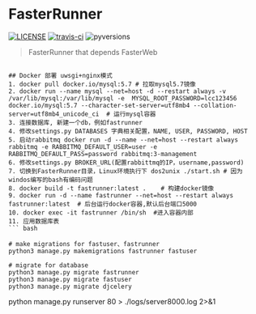 # FasterRunner

[![LICENSE](https://img.shields.io/github/license/HttpRunner/FasterRunner.svg)](https://github.com/HttpRunner/FasterRunner/blob/master/LICENSE) [![travis-ci](https://travis-ci.org/HttpRunner/FasterRunner.svg?branch=master)](https://travis-ci.org/HttpRunner/FasterRunner) ![pyversions](https://img.shields.io/pypi/pyversions/Django.svg)

> FasterRunner that depends FasterWeb

```

## Docker 部署 uwsgi+nginx模式
1. docker pull docker.io/mysql:5.7 # 拉取mysql5.7镜像
2. docker run --name mysql --net=host -d --restart always -v /var/lib/mysql:/var/lib/mysql -e  MYSQL_ROOT_PASSWORD=lcc123456 docker.io/mysql:5.7 --character-set-server=utf8mb4 --collation-server=utf8mb4_unicode_ci  # 运行mysql容器
3. 连接数据库, 新建一个db，例如fastrunner
4. 修改settings.py DATABASES 字典相关配置，NAME, USER, PASSWORD, HOST
5. 启动rabbitmq docker run -d --name --net=host --restart always rabbitmq -e RABBITMQ_DEFAULT_USER=user -e RABBITMQ_DEFAULT_PASS=password rabbitmq:3-management
6. 修改settings.py BROKER_URL(配置rabbittmq的IP，username,password)
7. 切换到FasterRunner目录，Linux环境执行下 dos2unix ./start.sh # 因为windos编写的bash有编码问题
8. docker build -t fastrunner:latest .    # 构建docker镜像
9. docker run -d --name fastrunner --net=host --restart always fastrunner:latest  # 后台运行docker容器,默认后台端口5000
10. docker exec -it fastrunner /bin/sh  #进入容器内部
11. 应用数据库表
``` bash

# make migrations for fastuser、fastrunner
python3 manage.py makemigrations fastrunner fastuser

# migrate for database
python3 manage.py migrate fastrunner
python3 manage.py migrate fastuser
python3 manage.py migrate djcelery
```

python manage.py runserver 80 > ./logs/server8000.log 2>&1